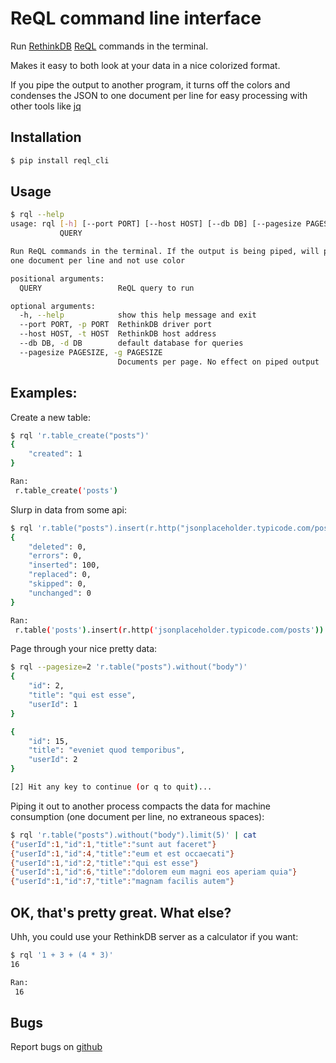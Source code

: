 # ReQL command line interface

Run [RethinkDB](http://rethinkdb.com/) [ReQL](http://rethinkdb.com/docs/introduction-to-reql/) commands in the terminal.

Makes it easy to both look at your data in a nice colorized format.

If you pipe the output to another program, it turns off the colors and
condenses the JSON to one document per line for easy processing with
other tools like [jq](http://stedolan.github.io/jq/)

## Installation

```bash
$ pip install reql_cli
```

## Usage

```bash
$ rql --help
usage: rql [-h] [--port PORT] [--host HOST] [--db DB] [--pagesize PAGESIZE]
           QUERY

Run ReQL commands in the terminal. If the output is being piped, will print
one document per line and not use color

positional arguments:
  QUERY                 ReQL query to run

optional arguments:
  -h, --help            show this help message and exit
  --port PORT, -p PORT  RethinkDB driver port
  --host HOST, -t HOST  RethinkDB host address
  --db DB, -d DB        default database for queries
  --pagesize PAGESIZE, -g PAGESIZE
                        Documents per page. No effect on piped output
```

## Examples:

Create a new table:

```bash
$ rql 'r.table_create("posts")'
{
    "created": 1
}

Ran:
 r.table_create('posts')
```

Slurp in data from some api:

```bash
$ rql 'r.table("posts").insert(r.http("jsonplaceholder.typicode.com/posts"))'
{
    "deleted": 0,
    "errors": 0,
    "inserted": 100,
    "replaced": 0,
    "skipped": 0,
    "unchanged": 0
}

Ran:
 r.table('posts').insert(r.http('jsonplaceholder.typicode.com/posts'))
```

Page through your nice pretty data:

```bash
$ rql --pagesize=2 'r.table("posts").without("body")'
{
    "id": 2,
    "title": "qui est esse",
    "userId": 1
}

{
    "id": 15,
    "title": "eveniet quod temporibus",
    "userId": 2
}

[2] Hit any key to continue (or q to quit)...
```

Piping it out to another process compacts the data for machine
consumption (one document per line, no extraneous spaces):

```bash
$ rql 'r.table("posts").without("body").limit(5)' | cat
{"userId":1,"id":1,"title":"sunt aut faceret"}
{"userId":1,"id":4,"title":"eum et est occaecati"}
{"userId":1,"id":2,"title":"qui est esse"}
{"userId":1,"id":6,"title":"dolorem eum magni eos aperiam quia"}
{"userId":1,"id":7,"title":"magnam facilis autem"}
```

## OK, that's pretty great. What else?

Uhh, you could use your RethinkDB server as a calculator if you want:

```bash
$ rql '1 + 3 + (4 * 3)'
16

Ran:
 16
```

## Bugs

Report bugs on [github](http://github.com/deontologician/reql_cli/issues)
